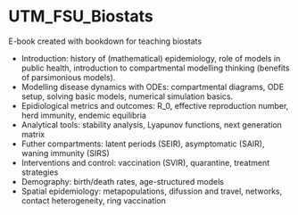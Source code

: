 # UTM_FSU_Biostats
E-book created with bookdown for teaching biostats 

- Introduction: history of (mathematical) epidemiology, role of models in public health, introduction to compartmental modelling thinking (benefits of parsimonious models).
- Modelling disease dynamics with ODEs: compartmental diagrams, ODE setup, solving basic models, numerical simulation basics.
- Epidiological metrics and outcomes: R_0, effective reproduction number, herd immunity, endemic equilibria
- Analytical tools: stability analysis, Lyapunov functions, next generation matrix
- Futher compartments: latent periods (SEIR), asymptomatic (SAIR), waning immunity (SIRS)
- Interventions and control: vaccination (SVIR), quarantine, treatment strategies
- Demography: birth/death rates, age-structured models
- Spatial epidemiology: metapopulations, difussion and travel, networks, contact heterogeneity, ring vaccination
